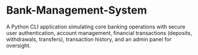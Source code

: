 # Bank-Management-System
A Python CLI application simulating core banking operations with secure user authentication, account management, financial transactions (deposits, withdrawals, transfers), transaction history, and an admin panel for oversight.

